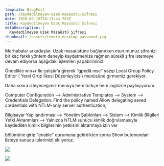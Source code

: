 ```yaml
---
template: BlogPost
path: /kaydedilmeyen-uzak-masaustu-sifresi
date: 2020-09-10T18:13:44.763Z
title: Kaydedilmeyen Uzak Masaüstü Şifresi
metaDescription: |
  Kaydedilmeyen Uzak Masaüstü Şifresi
thumbnail: /assets/remote_desktop_password.jpg
---
```

Merhabalar arkadaşlar. Uzak masaüstüne bağlanırken oturumunuz şifrenizi bir kaç farklı yöntem deneyip kaydetmenize rağmen sürekli şifre istemeye devam ediyorsa aşağıdaki işlemleri yapabilirsiniz.

Öncelikle win+r ile çalıştır’a girerek “gpedit.msc” yazıp Local Group Policy Editor ( Yerel Grup İlkesi Düzenleyicisi) menüsüne girmemiz gerekiyor.

Daha sonra izleyeceğimiz menüyü hem türkçe hem ingilizce paylaşıyorum.

Computer Configuration –> Administrative Templates –> System –> Credentials Delegation. Find the policy named Allow delegating saved credentials with NTLM-only server authentication;

Bilgisayar Yapılandırması –> Yönetim Şablonları –> Sistem –> Kimlik Bilgileri Yetki Aktarımları –> Yalnızca NTLM sunucu kimlik doğrulamasıyla kaydedilen kimlik bilgilerinin yetkisini aktarmaya izin ver

bölümüne girip “enable” durumuna getirdikten sonra Show butonundan listeye sunucu iplerimizi ekliyoruz.



![](/assets/kaydedilmeyen_şifre.jpg)

![](/assets/kaydedilmeyen_şifre2.jpg)
